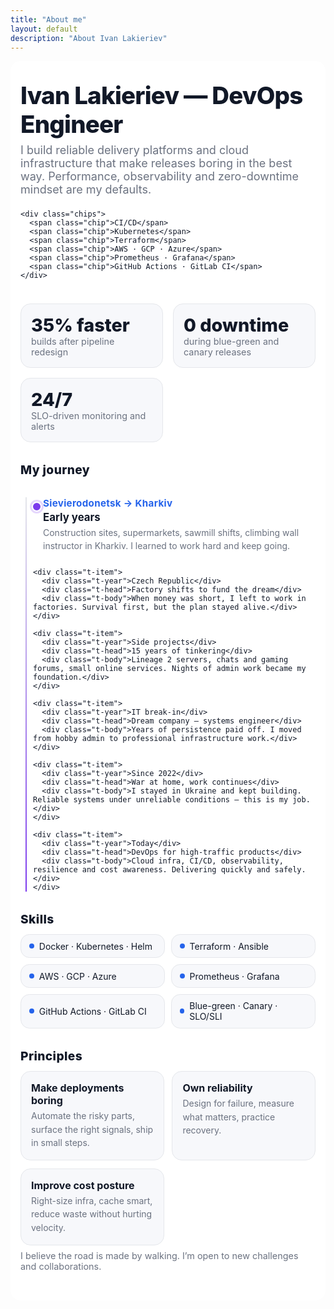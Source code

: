 ```yaml
---
title: "About me"
layout: default
description: "About Ivan Lakieriev"
---
```


<style>
  :root{
    --bg: #0b0e14;
    --fg: #e6e6e6;
    --muted:#9aa3b2;
    --primary:#6ea8fe;
    --accent:#9b8cff;
    --card:#121722;
    --line:#1e2633;
    --ok:#58d68d;
    --warn:#f7b955;
  }
  @media (prefers-color-scheme: light){
    :root{
      --bg:#ffffff; --fg:#111827; --muted:#6b7280;
      --card:#f7f8fb; --line:#e5e7eb; --primary:#2563eb; --accent:#7c3aed;
    }
  }
  .about{
    color:var(--fg); background:var(--bg);
    padding:2rem 1rem; border-radius:1rem;
  }
  .about .hero{
    display:grid; gap:0.5rem;
  }
  .about .title{
    font-size:clamp(28px,4vw,42px); font-weight:800; letter-spacing:-.02em;
  }
  .about .subtitle{
    font-size:clamp(16px,2.2vw,18px); color:var(--muted); max-width:900px;
  }
  .chips{ display:flex; flex-wrap:wrap; gap:.5rem; margin-top:.75rem }
  .chip{
    padding:.45rem .7rem; background:linear-gradient(180deg, var(--card), transparent);
    border:1px solid var(--line); border-radius:999px; font-size:.9rem;
  }

  /* Metrics */
  .metrics{ display:grid; gap:1rem; grid-template-columns:repeat(auto-fit,minmax(220px,1fr)); margin:1.5rem 0 2rem }
  .metric{
    padding:1rem; border:1px solid var(--line); border-radius:1rem; background:var(--card);
  }
  .metric .num{ font-size:1.8rem; font-weight:800 }
  .metric .tag{ color:var(--muted); font-size:.9rem }

  /* Timeline */
  .timeline{
    position:relative; margin:2rem 0; padding-left:1.25rem;
  }
  .timeline::before{
    content:""; position:absolute; left:.5rem; top:0; bottom:0; width:2px; background:linear-gradient(var(--line), var(--accent));
  }
  .t-item{
    position:relative; margin:0 0 1.5rem 0; padding-left:1rem;
  }
  .t-item::before{
    content:""; position:absolute; left:-.1rem; top:.4rem; width:.75rem; height:.75rem;
    background:var(--accent); border:2px solid var(--bg); border-radius:999px; box-shadow:0 0 0 3px color-mix(in oklab, var(--accent), transparent 80%);
  }
  .t-year{ font-weight:700; color:var(--primary); font-size:.95rem; letter-spacing:.02em }
  .t-head{ font-weight:700; font-size:1.05rem; margin-top:.15rem }
  .t-body{ color:var(--muted); margin-top:.25rem; line-height:1.55 }

  /* Skills */
  .section-title{ font-size:1.2rem; font-weight:800; letter-spacing:.02em; margin:2rem 0 .75rem }
  .skills{
    display:grid; gap:.6rem; grid-template-columns:repeat(auto-fit,minmax(180px,1fr));
  }
  .badge{
    border:1px solid var(--line); background:var(--card); padding:.6rem .8rem; border-radius:.9rem;
    display:flex; align-items:center; gap:.5rem;
  }
  .dot{ width:.5rem; height:.5rem; border-radius:999px; background:var(--primary) }

  /* Principles */
  .principles{ display:grid; gap:.8rem; grid-template-columns:repeat(auto-fit,minmax(220px,1fr)); }
  .card{
    border:1px solid var(--line); background:var(--card); padding:1rem; border-radius:1rem;
  }
  .card h4{ margin:0 0 .25rem 0; font-size:1rem }
  .card p{ margin:0; color:var(--muted); line-height:1.55 }

  /* Fine */
  .small{ color:var(--muted); font-size:.9rem; margin-top:.5rem }
</style>

<div class="about">

  <div class="hero">
    <div class="title">Ivan Lakieriev — DevOps Engineer</div>
    <div class="subtitle">
      I build reliable delivery platforms and cloud infrastructure that make releases boring in the best way.
      Performance, observability and zero-downtime mindset are my defaults.
    </div>

    <div class="chips">
      <span class="chip">CI/CD</span>
      <span class="chip">Kubernetes</span>
      <span class="chip">Terraform</span>
      <span class="chip">AWS · GCP · Azure</span>
      <span class="chip">Prometheus · Grafana</span>
      <span class="chip">GitHub Actions · GitLab CI</span>
    </div>
  </div>

  <div class="metrics">
    <div class="metric">
      <div class="num">35% faster</div>
      <div class="tag">builds after pipeline redesign</div>
    </div>
    <div class="metric">
      <div class="num">0 downtime</div>
      <div class="tag">during blue-green and canary releases</div>
    </div>
    <div class="metric">
      <div class="num">24/7</div>
      <div class="tag">SLO-driven monitoring and alerts</div>
    </div>
  </div>

  <div class="section-title">My journey</div>
  <div class="timeline">
    <div class="t-item">
      <div class="t-year">Sievierodonetsk → Kharkiv</div>
      <div class="t-head">Early years</div>
      <div class="t-body">Construction sites, supermarkets, sawmill shifts, climbing wall instructor in Kharkiv. I learned to work hard and keep going.</div>
    </div>

    <div class="t-item">
      <div class="t-year">Czech Republic</div>
      <div class="t-head">Factory shifts to fund the dream</div>
      <div class="t-body">When money was short, I left to work in factories. Survival first, but the plan stayed alive.</div>
    </div>

    <div class="t-item">
      <div class="t-year">Side projects</div>
      <div class="t-head">15 years of tinkering</div>
      <div class="t-body">Lineage 2 servers, chats and gaming forums, small online services. Nights of admin work became my foundation.</div>
    </div>

    <div class="t-item">
      <div class="t-year">IT break-in</div>
      <div class="t-head">Dream company — systems engineer</div>
      <div class="t-body">Years of persistence paid off. I moved from hobby admin to professional infrastructure work.</div>
    </div>

    <div class="t-item">
      <div class="t-year">Since 2022</div>
      <div class="t-head">War at home, work continues</div>
      <div class="t-body">I stayed in Ukraine and kept building. Reliable systems under unreliable conditions — this is my job.</div>
    </div>

    <div class="t-item">
      <div class="t-year">Today</div>
      <div class="t-head">DevOps for high-traffic products</div>
      <div class="t-body">Cloud infra, CI/CD, observability, resilience and cost awareness. Delivering quickly and safely.</div>
    </div>
  </div>

  <div class="section-title">Skills</div>
  <div class="skills">
    <div class="badge"><span class="dot"></span> Docker · Kubernetes · Helm</div>
    <div class="badge"><span class="dot"></span> Terraform · Ansible</div>
    <div class="badge"><span class="dot"></span> AWS · GCP · Azure</div>
    <div class="badge"><span class="dot"></span> Prometheus · Grafana</div>
    <div class="badge"><span class="dot"></span> GitHub Actions · GitLab CI</div>
    <div class="badge"><span class="dot"></span> Blue-green · Canary · SLO/SLI</div>
  </div>

  <div class="section-title">Principles</div>
  <div class="principles">
    <div class="card">
      <h4>Make deployments boring</h4>
      <p>Automate the risky parts, surface the right signals, ship in small steps.</p>
    </div>
    <div class="card">
      <h4>Own reliability</h4>
      <p>Design for failure, measure what matters, practice recovery.</p>
    </div>
    <div class="card">
      <h4>Improve cost posture</h4>
      <p>Right-size infra, cache smart, reduce waste without hurting velocity.</p>
    </div>
  </div>

  <p class="small">I believe the road is made by walking. I’m open to new challenges and collaborations.</p>
</div>
